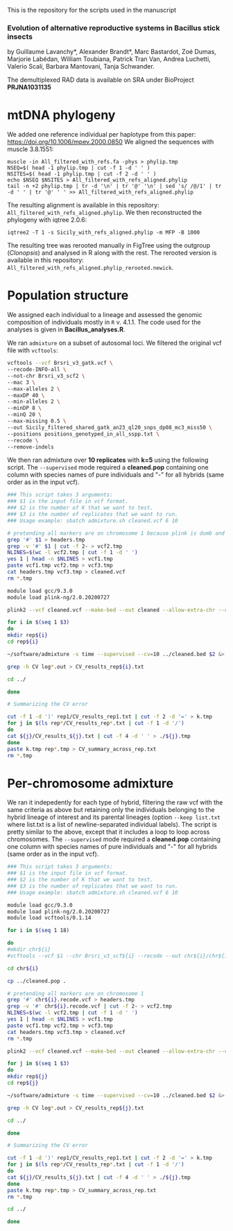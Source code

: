 This is the repository for the scripts used in the manuscript

### Evolution of alternative reproductive systems in Bacillus stick insects

by Guillaume Lavanchy*, Alexander Brandt*, Marc Bastardot, Zoé Dumas, Marjorie Labédan, William Toubiana, Patrick Tran Van, Andrea Luchetti, Valerio Scali, Barbara Mantovani, Tanja Schwander.

The demultiplexed RAD data is available on SRA under BioProject **PRJNA1031135**

# mtDNA phylogeny
We added one reference individual per haplotype from this paper: https://doi.org/10.1006/mpev.2000.0850
We aligned the sequences with muscle 3.8.1551:
```
muscle -in All_filtered_with_refs.fa -phys > phylip.tmp
NSEQ=$( head -1 phylip.tmp | cut -f 1 -d ' ' )
NSITES=$( head -1 phylip.tmp | cut -f 2 -d ' ' )
echo $NSEQ $NSITES > All_filtered_with_refs_aligned.phylip
tail -n +2 phylip.tmp | tr -d '\n' | tr '@' '\n' | sed 's/ /@/1' | tr -d ' ' | tr '@' ' ' >> All_filtered_with_refs_aligned.phylip
```

The resulting alignment is available in this repository: `All_filtered_with_refs_aligned.phylip`. We then reconstructed the phylogeny with iqtree 2.0.6:
```
iqtree2 -T 1 -s Sicily_with_refs_aligned.phylip -m MFP -B 1000
```
The resulting tree was rerooted manually in FigTree using the outgroup (*Clonopsis*) and analysed in R along with the rest. The rerooted version is available in this repository: `All_filtered_with_refs_aligned.phylip_rerooted.newick`.

# Population structure
We assigned each individual to a lineage and assessed the genomic composition of individuals mostly in `R` v. 4.1.1. The code used for the analyses is given in **Bacillus_analyses.R**.

We ran `admixture` on a subset of autosomal loci. We filtered the original vcf file with `vcftools`:
```bash
vcftools --vcf Brsri_v3_gatk.vcf \
--recode-INFO-all \
--not-chr Brsri_v3_scf2 \
--mac 3 \
--max-alleles 2 \
--maxDP 40 \
--min-alleles 2 \
--minDP 8 \
--minQ 20 \
--max-missing 0.5 \
--out Sicily_filtered_shared_gatk_an23_ql20_snps_dp08_mc3_miss50 \
--positions positions_genotyped_in_all_sspp.txt \
--recode \
--remove-indels
```

We then ran admixture over **10 replicates** with **k=5** using the following script. The `--supervised` mode required a **cleaned.pop** containing one column with species names of pure individuals and "-" for all hybrids (same order as in the input vcf).
```bash
### This script takes 3 arguments:
### $1 is the input file in vcf format.
### $2 is the number of K that we want to test.
### $3 is the number of replicates that we want to run.
### Usage example: sbatch admixture.sh cleaned.vcf 6 10

# pretending all markers are on chromosome 1 because plink is dumb and doesn't like non-numeric chromosome values.
grep '#' $1 > headers.tmp
grep -v '#' $1 | cut -f 2- > vcf2.tmp
NLINES=$(wc -l vcf2.tmp | cut -f 1 -d ' ')
yes 1 | head -n $NLINES > vcf1.tmp
paste vcf1.tmp vcf2.tmp > vcf3.tmp
cat headers.tmp vcf3.tmp > cleaned.vcf
rm *.tmp

module load gcc/9.3.0
module load plink-ng/2.0.20200727

plink2 --vcf cleaned.vcf --make-bed --out cleaned --allow-extra-chr --chr-set 28

for i in $(seq 1 $3)
do
mkdir rep${i}
cd rep${i}

~/software/admixture -s time --supervised --cv=10 ../cleaned.bed $2 &> log_K$2.out

grep -h CV log*.out > CV_results_rep${i}.txt

cd ../

done

# Summarizing the CV error

cut -f 1 -d ')' rep1/CV_results_rep1.txt | cut -f 2 -d '=' > k.tmp
for j in $(ls rep*/CV_results_rep*.txt | cut -f 1 -d '/')
do
cat ${j}/CV_results_${j}.txt | cut -f 4 -d ' ' > ./${j}.tmp
done
paste k.tmp rep*.tmp > CV_summary_across_rep.txt
rm *.tmp
```

# Per-chromosome admixture
We ran it indepedently for each type of hybrid, filtering the raw vcf with the same criteria as above but retaining only the individuals belonging to the hybrid lineage of interest and its parental lineages (option `--keep list.txt` where list.txt is a list of newline-separated individual labels). 
The script is pretty similar to the above, except that it includes a loop to loop across chromosomes. The `--supervised` mode required a **cleaned.pop** containing one column with species names of pure individuals and "-" for all hybrids (same order as in the input vcf).

```bash
### This script takes 3 arguments:
### $1 is the input file in vcf format.
### $2 is the number of K that we want to test.
### $3 is the number of replicates that we want to run.
### Usage example: sbatch admixture.sh cleaned.vcf 6 10

module load gcc/9.3.0
module load plink-ng/2.0.20200727
module load vcftools/0.1.14

for i in $(seq 1 18)

do
#mkdir chr${i}
#vcftools --vcf $1 --chr Brsri_v3_scf${i} --recode --out chr${i}/chr${i}

cd chr${i}

cp ../cleaned.pop .

# pretending all markers are on chromosome 1
grep '#' chr${i}.recode.vcf > headers.tmp
grep -v '#' chr${i}.recode.vcf | cut -f 2- > vcf2.tmp
NLINES=$(wc -l vcf2.tmp | cut -f 1 -d ' ')
yes 1 | head -n $NLINES > vcf1.tmp
paste vcf1.tmp vcf2.tmp > vcf3.tmp
cat headers.tmp vcf3.tmp > cleaned.vcf
rm *.tmp

plink2 --vcf cleaned.vcf --make-bed --out cleaned --allow-extra-chr --chr-set 18

for j in $(seq 1 $3)
do
mkdir rep${j}
cd rep${j}

~/software/admixture -s time --supervised --cv=10 ../cleaned.bed $2 &> log_K$2.out

grep -h CV log*.out > CV_results_rep${j}.txt

cd ../

done

# Summarizing the CV error

cut -f 1 -d ')' rep1/CV_results_rep1.txt | cut -f 2 -d '=' > k.tmp
for j in $(ls rep*/CV_results_rep*.txt | cut -f 1 -d '/')
do
cat ${j}/CV_results_${j}.txt | cut -f 4 -d ' ' > ./${j}.tmp
done
paste k.tmp rep*.tmp > CV_summary_across_rep.txt
rm *.tmp

cd ../

done
```


